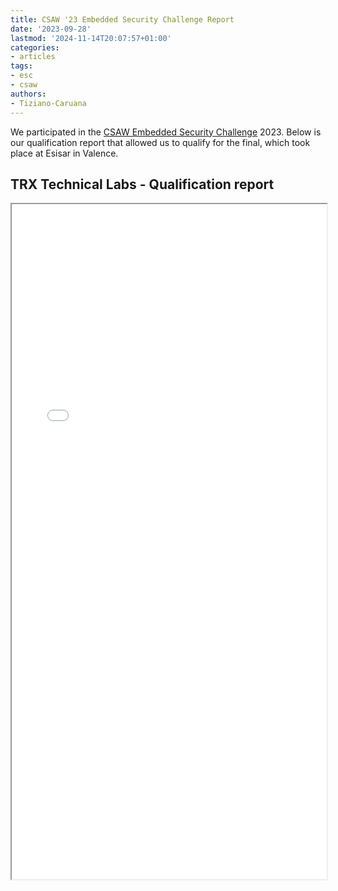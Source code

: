 ```yaml
---
title: CSAW '23 Embedded Security Challenge Report
date: '2023-09-28'
lastmod: '2024-11-14T20:07:57+01:00'
categories:
- articles
tags:
- esc
- csaw
authors:
- Tiziano-Caruana
---
```


<style>
    .responsive-wrap iframe { max-width: 100%;}
</style>

We participated in the [CSAW Embedded Security Challenge](https://www.csaw.io/esc) 2023. Below is our qualification report that allowed us to qualify for the final, which took place at Esisar in Valence.

## TRX Technical Labs - Qualification report

<div class="responsive-wrap">
    <iframe src="/csaw23/CSAW_quals_paper_2023.pdf" width="100%" height="1080"></iframe>
</div>

